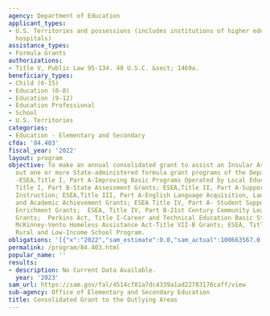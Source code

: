 ```yaml
---
agency: Department of Education
applicant_types:
- U.S. Territories and possessions (includes institutions of higher education and
  hospitals)
assistance_types:
- Formula Grants
authorizations:
- Title V, Public Law 95-134. 48 U.S.C. &sect; 1469a.
beneficiary_types:
- Child (6-15)
- Education (0-8)
- Education (9-12)
- Education Professional
- School
- U.S. Territories
categories:
- Education - Elementary and Secondary
cfda: '84.403'
fiscal_year: '2022'
layout: program
objective: To make an annual consolidated grant to assist an Insular Area in carrying
  out one or more State-administered formula grant programs of the Department. (i.e.,
  -ESEA,Title I, Part A-Improving Basic Programs Operated by Local Educational Agencies;  ESEA
  Title I, Part B-State Assessment Grants; ESEA,Title II, Part A-Supporting Effective
  Instruction; ESEA,Title III, Part A-English Language Acquisition, Language Enhancement,
  and Academic Achievement Grants; ESEA Title IV, Part A- Student Support and Academic
  Enrichment Grants;  ESEA, Title IV, Part B-21st Century Community Learning Centers
  Grants;  Perkins Act, Title I-Career and Technical Education Basic State Grants;-
  McKinney-Vento Homeless Assistance Act-Title VII-B Grants; ESEA, Title V, Part B,
  Rural and Low-Income School Program.
obligations: '[{"x":"2022","sam_estimate":0.0,"sam_actual":100663567.0,"usa_spending_actual":97231477.21},{"x":"2023","sam_estimate":105416763.0,"sam_actual":0.0,"usa_spending_actual":104358519.8},{"x":"2024","sam_estimate":0.0,"sam_actual":0.0,"usa_spending_actual":0.0}]'
permalink: /program/84.403.html
popular_name: ''
results:
- description: No Current Data Available.
  year: '2023'
sam_url: https://sam.gov/fal/4514cf81a7dc4339a1ad22783176caff/view
sub-agency: Office of Elementary and Secondary Education
title: Consolidated Grant to the Outlying Areas
---
```

